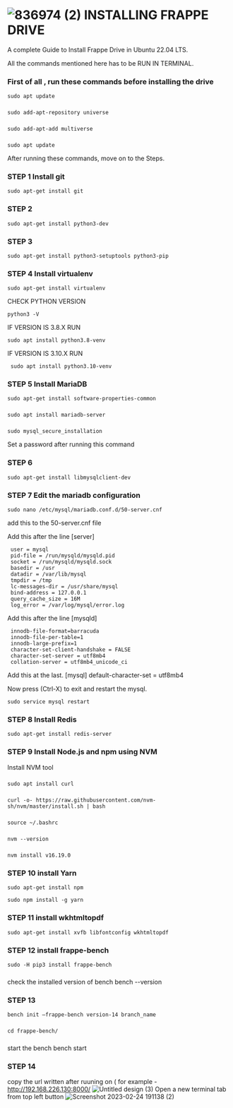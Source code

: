 #  ![836974 (2)](https://user-images.githubusercontent.com/103517339/221184251-18f51e1c-c91d-4d6c-b58a-ca7848d10252.jpg) INSTALLING FRAPPE DRIVE

A complete Guide to Install Frappe Drive in Ubuntu 22.04 LTS.

All the commands mentioned here has to be RUN IN TERMINAL.

### First of all , run these commands before installing the drive
    sudo apt update
###     
    sudo add-apt-repository universe
###
    sudo add-apt-add multiverse
###
    sudo apt update
After running these commands, move on to the Steps.

### STEP 1 Install git
    sudo apt-get install git

### STEP 2
    sudo apt-get install python3-dev

### STEP 3

    sudo apt-get install python3-setuptools python3-pip

### STEP 4 Install virtualenv
    
    sudo apt-get install virtualenv
    
  CHECK PYTHON VERSION 
  
    python3 -V
  
  IF VERSION IS 3.8.X RUN
  
    sudo apt install python3.8-venv

  IF VERSION IS 3.10.X RUN
  
     sudo apt install python3.10-venv

### STEP 5 Install MariaDB

    sudo apt-get install software-properties-common
### 
    sudo apt install mariadb-server
### 
    sudo mysql_secure_installation
   Set a password after running this command
    
    
### STEP 6

    sudo apt-get install libmysqlclient-dev

### STEP 7 Edit the mariadb configuration

    sudo nano /etc/mysql/mariadb.conf.d/50-server.cnf

add this to the 50-server.cnf file

  Add this after the line [server]
     
     user = mysql
     pid-file = /run/mysqld/mysqld.pid
     socket = /run/mysqld/mysqld.sock
     basedir = /usr
     datadir = /var/lib/mysql
     tmpdir = /tmp
     lc-messages-dir = /usr/share/mysql
     bind-address = 127.0.0.1
     query_cache_size = 16M
     log_error = /var/log/mysql/error.log
    
  Add this after the line [mysqld]
    
    
     innodb-file-format=barracuda
     innodb-file-per-table=1
     innodb-large-prefix=1
     character-set-client-handshake = FALSE
     character-set-server = utf8mb4
     collation-server = utf8mb4_unicode_ci      
     
   Add this at the last.
     [mysql]
     default-character-set = utf8mb4

Now press (Ctrl-X) to exit and restart the mysql.

    sudo service mysql restart

### STEP 8 Install Redis
    
    sudo apt-get install redis-server

### STEP 9 Install Node.js and npm using NVM
  Install NVM tool
###
    sudo apt install curl 
###
    curl -o- https://raw.githubusercontent.com/nvm-sh/nvm/master/install.sh | bash
###
    source ~/.bashrc
### 
    nvm --version
    
###
    nvm install v16.19.0

### STEP 10  install Yarn

    sudo apt-get install npm

    sudo npm install -g yarn

### STEP 11 install wkhtmltopdf

    sudo apt-get install xvfb libfontconfig wkhtmltopdf
    

### STEP 12 install frappe-bench

    sudo -H pip3 install frappe-bench
### 
 check the installed version of bench
    bench --version
    
### STEP 13 

    bench init —frappe-bench version-14 branch_name
###
    cd frappe-bench/
###
  start the bench
    bench start
     
### STEP 14 

copy the url written after ruuning on ( for example - http://192.168.226.130:8000/
![Untitled design (3)](https://user-images.githubusercontent.com/103517339/221194437-3376dd92-f45a-4b78-9221-a0e1a7f3e43f.png)
Open a new terminal tab from top left button  ![Screenshot 2023-02-24 191138 (2)](https://user-images.githubusercontent.com/103517339/221193423-4cc90626-65db-49b6-a35c-5f4d27d55178.jpg)

    

    
